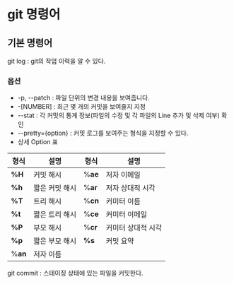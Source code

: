 # git 명령어

## 기본 명령어

 git log : git의 작업 이력을 알 수 있다.
 
 ### 옵션
* -p, --patch : 파일 단위의 변경 내용을 보여줍니다.
* -[NUMBER] : 최근 몇 개의 커밋을 보여줄지 지정
* --stat : 각 커밋의 통계 정보(파일의 수정 및 각 파일의 Line 추가 및 삭제 여부) 확인
* --pretty={option} : 커밋 로그를 보여주는 형식을 지정할 수 있다.
* 상세 Option 표

| **형식** | 설명       | **형식** | 설명         |
|-----|----------|----|------------|
| **%H** | 커밋 해시    | %**ae** | 저자 이메일     |
| **%h** | 짧은 커밋 해시 | %**ar** | 저자 상대적 시각  |
| **%T** | 트리 해시    | %**cn** | 커미터 이름     |
| **%t** | 짧은 트리 해시 | %**ce** | 커미터 이메일    |
| **%P** | 부모 해시    | %**cr** | 커미터 상대적 시각 |
| **%p** | 짧은 부모 해시 | **%s** | 커밋 요약      |
| %**an** | 저자 이름    |    |            |

git commit : 스테이징 상태에 있는 파일을 커밋한다.
 